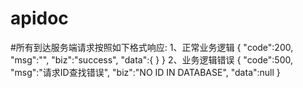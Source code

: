 # apidoc
#所有到达服务端请求按照如下格式响应:
1、正常业务逻辑 
{ 
  "code":200,
  "msg":"",
  "biz":"success",
  "data":{
  }
}
2、业务逻辑错误
{
  "code":500,
  "msg":"请求ID查找错误",
  "biz":"NO ID IN DATABASE",
  "data":null
}

